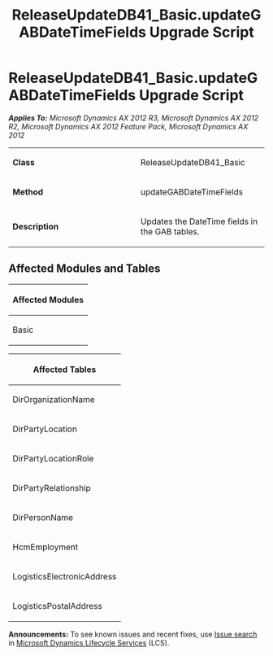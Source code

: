 ﻿---
title: ReleaseUpdateDB41_Basic.updateGABDateTimeFields Upgrade Script
TOCTitle: ReleaseUpdateDB41_Basic.updateGABDateTimeFields Upgrade Script
ms:assetid: 1dcac079-7119-d1e0-a9d9-f168d0c4b9e3
ms:mtpsurl: https://msdn.microsoft.com/en-us/library/JJ684826(v=AX.60)
ms:contentKeyID: 49707029
ms.date: 05/18/2015
mtps_version: v=AX.60
---

# ReleaseUpdateDB41\_Basic.updateGABDateTimeFields Upgrade Script 


_**Applies To:** Microsoft Dynamics AX 2012 R3, Microsoft Dynamics AX 2012 R2, Microsoft Dynamics AX 2012 Feature Pack, Microsoft Dynamics AX 2012_

<table>
<colgroup>
<col style="width: 50%" />
<col style="width: 50%" />
</colgroup>
<tbody>
<tr class="odd">
<td><p><strong>Class</strong></p></td>
<td><p>ReleaseUpdateDB41_Basic</p></td>
</tr>
<tr class="even">
<td><p><strong>Method</strong></p></td>
<td><p>updateGABDateTimeFields</p></td>
</tr>
<tr class="odd">
<td><p><strong>Description</strong></p></td>
<td><p>Updates the DateTime fields in the GAB tables.</p></td>
</tr>
</tbody>
</table>


## Affected Modules and Tables

<table>
<colgroup>
<col style="width: 100%" />
</colgroup>
<thead>
<tr class="header">
<th><p>Affected Modules</p></th>
</tr>
</thead>
<tbody>
<tr class="odd">
<td><p>Basic</p></td>
</tr>
</tbody>
</table>


<table>
<colgroup>
<col style="width: 100%" />
</colgroup>
<thead>
<tr class="header">
<th><p>Affected Tables</p></th>
</tr>
</thead>
<tbody>
<tr class="odd">
<td><p>DirOrganizationName</p></td>
</tr>
<tr class="even">
<td><p>DirPartyLocation</p></td>
</tr>
<tr class="odd">
<td><p>DirPartyLocationRole</p></td>
</tr>
<tr class="even">
<td><p>DirPartyRelationship</p></td>
</tr>
<tr class="odd">
<td><p>DirPersonName</p></td>
</tr>
<tr class="even">
<td><p>HcmEmployment</p></td>
</tr>
<tr class="odd">
<td><p>LogisticsElectronicAddress</p></td>
</tr>
<tr class="even">
<td><p>LogisticsPostalAddress</p></td>
</tr>
</tbody>
</table>

  
**Announcements:** To see known issues and recent fixes, use [Issue search](http://go.microsoft.com/fwlink/?linkid=389258) in [Microsoft Dynamics Lifecycle Services](http://go.microsoft.com/fwlink/?linkid=306505) (LCS).


